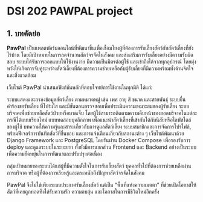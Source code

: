 # DSI 202 PAWPAL project

## 1. บทคัดย่อ 

**PawPal** เป็นแพลตฟอร์มออนไลน์ที่พัฒนาขึ้นเพื่อเชื่อมโยงผู้ที่ต้องการรับเลี้ยงสัตว์กับสัตว์เลี้ยงที่ยังไร้บ้าน โดยมีเป้าหมายในการลดจำนวนสัตว์จรจัดในสังคม และส่งเสริมการรับเลี้ยงอย่างมีความรับผิดชอบ ระบบได้รับการออกแบบให้ใช้งานง่าย มีความเป็นมิตรต่อผู้ใช้ และเข้าถึงได้จากทุกอุปกรณ์ โดยมุ่งหวังให้เกิดการจับคู่ระหว่างสัตว์เลี้ยงที่ต้องการความช่วยเหลือกับผู้รับเลี้ยงที่มีความพร้อมทั้งด้านจิตใจและสิ่งแวดล้อม

เว็บไซต์ PawPal นำเสนอฟังก์ชันหลักที่ตอบโจทย์การใช้งานในทุกมิติ ได้แก่:

ระบบแสดงและกรองข้อมูลสัตว์เลี้ยง ตามหมวดหมู่ เช่น เพศ อายุ สี ขนาด และสายพันธุ์
ระบบยื่นคำร้องขอรับเลี้ยง ที่โปร่งใส และมีขั้นตอนตรวจสอบเพื่อประเมินความเหมาะสมของผู้รับเลี้ยง
ระบบบริจาคเพื่อช่วยเหลือสัตว์ป่วยหรือบาดเจ็บ โดยผู้ใช้สามารถติดตามความคืบหน้าของยอดบริจาคในแต่ละกรณีได้แบบเรียลไทม์
แบบทดสอบบุคลิกภาพ เพื่อแนะนำสัตว์เลี้ยงที่เข้ากันได้กับนิสัยหรือไลฟ์สไตล์ของผู้ใช้
บทความให้ความรู้และสาระเกี่ยวกับการดูแลสัตว์เลี้ยง
ระบบสมาชิกและการจัดการโปรไฟล์, พร้อมฟีเจอร์การบันทึกสัตว์ที่ชื่นชอบ และการแจ้งเตือนเกี่ยวกับสถานะต่าง ๆ
เว็บไซต์พัฒนาด้วย Django Framework และ PostgreSQL โดยรันผ่าน Docker Compose เพื่อรองรับการ deploy และดูแลระบบในระยะยาว ทั้งยังมีการแยกส่วน Frontend และ Backend อย่างเป็นระบบ เพื่อความยืดหยุ่นในการพัฒนาและปรับปรุงต่อเนื่อง

กลุ่มเป้าหมายของระบบได้แก่ผู้ที่มีความตั้งใจในการรับเลี้ยงสัตว์ บุคคลทั่วไปที่ต้องการช่วยเหลือผ่านการบริจาค หรือผู้ที่ต้องการเรียนรู้และตระหนักถึงปัญหาสัตว์จรจัดในสังคม

PawPal จึงไม่ใช่เพียงระบบประกาศรับเลี้ยงสัตว์ แต่เป็น “พื้นที่แห่งความเมตตา” ที่ช่วยเปิดโอกาสให้สัตว์ที่เคยถูกทอดทิ้งได้รับความรัก ความอบอุ่น และโอกาสในการมีชีวิตใหม่อีกครั้ง
